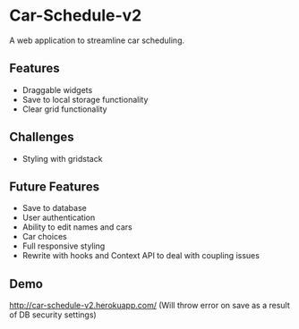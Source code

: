 # Car-Schedule-v2

A web application to streamline car scheduling.

## Features

- Draggable widgets
- Save to local storage functionality
- Clear grid functionality

## Challenges

- Styling with gridstack

## Future Features

- Save to database
- User authentication
- Ability to edit names and cars
- Car choices
- Full responsive styling
- Rewrite with hooks and Context API to deal with coupling issues

## Demo

http://car-schedule-v2.herokuapp.com/ (Will throw error on save as a result of DB security settings)
